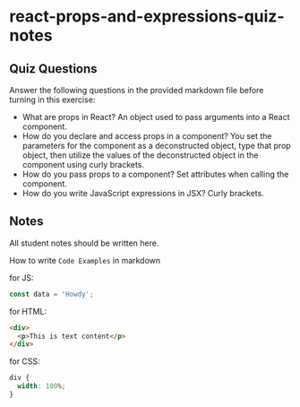 # react-props-and-expressions-quiz-notes

## Quiz Questions

Answer the following questions in the provided markdown file before turning in this exercise:

- What are props in React?
  An object used to pass arguments into a React component.
- How do you declare and access props in a component?
  You set the parameters for the component as a deconstructed object, type that prop object, then utilize the values of the deconstructed object in the component using curly brackets.
- How do you pass props to a component?
  Set attributes when calling the component.
- How do you write JavaScript expressions in JSX?
  Curly brackets.

## Notes

All student notes should be written here.

How to write `Code Examples` in markdown

for JS:

```javascript
const data = 'Howdy';
```

for HTML:

```html
<div>
  <p>This is text content</p>
</div>
```

for CSS:

```css
div {
  width: 100%;
}
```

